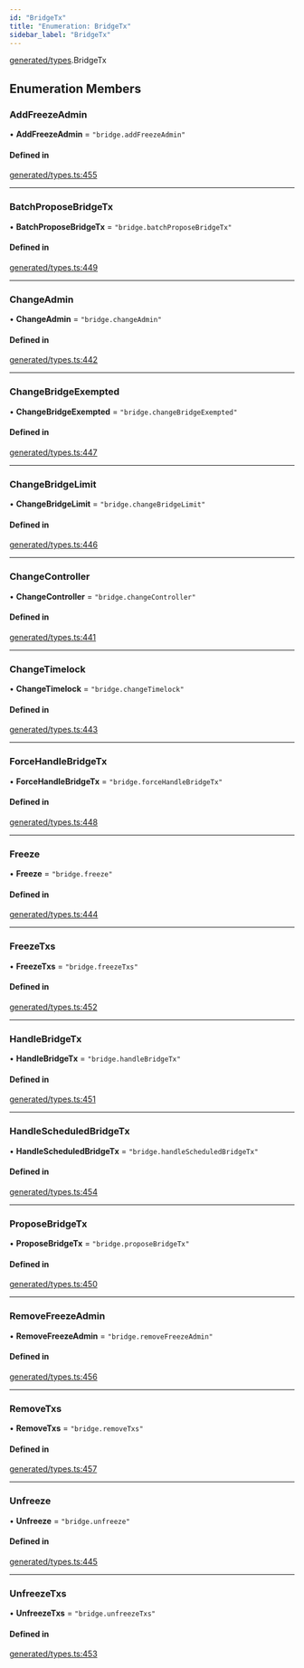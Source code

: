 ```yaml
---
id: "BridgeTx"
title: "Enumeration: BridgeTx"
sidebar_label: "BridgeTx"
---
```


[generated/types](../../../../modules/Generated/Types/Types.md).BridgeTx

## Enumeration Members

### AddFreezeAdmin

• **AddFreezeAdmin** = ``"bridge.addFreezeAdmin"``

#### Defined in

[generated/types.ts:455](https://github.com/PolymeshAssociation/polymesh-sdk/blob/f8a937f04/src/generated/types.ts#L455)

___

### BatchProposeBridgeTx

• **BatchProposeBridgeTx** = ``"bridge.batchProposeBridgeTx"``

#### Defined in

[generated/types.ts:449](https://github.com/PolymeshAssociation/polymesh-sdk/blob/f8a937f04/src/generated/types.ts#L449)

___

### ChangeAdmin

• **ChangeAdmin** = ``"bridge.changeAdmin"``

#### Defined in

[generated/types.ts:442](https://github.com/PolymeshAssociation/polymesh-sdk/blob/f8a937f04/src/generated/types.ts#L442)

___

### ChangeBridgeExempted

• **ChangeBridgeExempted** = ``"bridge.changeBridgeExempted"``

#### Defined in

[generated/types.ts:447](https://github.com/PolymeshAssociation/polymesh-sdk/blob/f8a937f04/src/generated/types.ts#L447)

___

### ChangeBridgeLimit

• **ChangeBridgeLimit** = ``"bridge.changeBridgeLimit"``

#### Defined in

[generated/types.ts:446](https://github.com/PolymeshAssociation/polymesh-sdk/blob/f8a937f04/src/generated/types.ts#L446)

___

### ChangeController

• **ChangeController** = ``"bridge.changeController"``

#### Defined in

[generated/types.ts:441](https://github.com/PolymeshAssociation/polymesh-sdk/blob/f8a937f04/src/generated/types.ts#L441)

___

### ChangeTimelock

• **ChangeTimelock** = ``"bridge.changeTimelock"``

#### Defined in

[generated/types.ts:443](https://github.com/PolymeshAssociation/polymesh-sdk/blob/f8a937f04/src/generated/types.ts#L443)

___

### ForceHandleBridgeTx

• **ForceHandleBridgeTx** = ``"bridge.forceHandleBridgeTx"``

#### Defined in

[generated/types.ts:448](https://github.com/PolymeshAssociation/polymesh-sdk/blob/f8a937f04/src/generated/types.ts#L448)

___

### Freeze

• **Freeze** = ``"bridge.freeze"``

#### Defined in

[generated/types.ts:444](https://github.com/PolymeshAssociation/polymesh-sdk/blob/f8a937f04/src/generated/types.ts#L444)

___

### FreezeTxs

• **FreezeTxs** = ``"bridge.freezeTxs"``

#### Defined in

[generated/types.ts:452](https://github.com/PolymeshAssociation/polymesh-sdk/blob/f8a937f04/src/generated/types.ts#L452)

___

### HandleBridgeTx

• **HandleBridgeTx** = ``"bridge.handleBridgeTx"``

#### Defined in

[generated/types.ts:451](https://github.com/PolymeshAssociation/polymesh-sdk/blob/f8a937f04/src/generated/types.ts#L451)

___

### HandleScheduledBridgeTx

• **HandleScheduledBridgeTx** = ``"bridge.handleScheduledBridgeTx"``

#### Defined in

[generated/types.ts:454](https://github.com/PolymeshAssociation/polymesh-sdk/blob/f8a937f04/src/generated/types.ts#L454)

___

### ProposeBridgeTx

• **ProposeBridgeTx** = ``"bridge.proposeBridgeTx"``

#### Defined in

[generated/types.ts:450](https://github.com/PolymeshAssociation/polymesh-sdk/blob/f8a937f04/src/generated/types.ts#L450)

___

### RemoveFreezeAdmin

• **RemoveFreezeAdmin** = ``"bridge.removeFreezeAdmin"``

#### Defined in

[generated/types.ts:456](https://github.com/PolymeshAssociation/polymesh-sdk/blob/f8a937f04/src/generated/types.ts#L456)

___

### RemoveTxs

• **RemoveTxs** = ``"bridge.removeTxs"``

#### Defined in

[generated/types.ts:457](https://github.com/PolymeshAssociation/polymesh-sdk/blob/f8a937f04/src/generated/types.ts#L457)

___

### Unfreeze

• **Unfreeze** = ``"bridge.unfreeze"``

#### Defined in

[generated/types.ts:445](https://github.com/PolymeshAssociation/polymesh-sdk/blob/f8a937f04/src/generated/types.ts#L445)

___

### UnfreezeTxs

• **UnfreezeTxs** = ``"bridge.unfreezeTxs"``

#### Defined in

[generated/types.ts:453](https://github.com/PolymeshAssociation/polymesh-sdk/blob/f8a937f04/src/generated/types.ts#L453)

